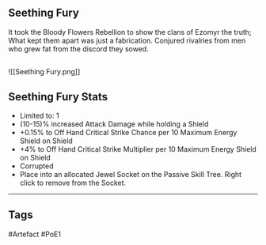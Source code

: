 ## Seething Fury
It took the Bloody Flowers Rebellion to show the clans of Ezomyr the truth;
What kept them apart was just a fabrication.
Conjured rivalries from men who grew fat from the discord they sowed.
##
![[Seething Fury.png]]
## Seething Fury Stats
- Limited to: 1
- (10-15)% increased Attack Damage while holding a Shield
- +0.15% to Off Hand Critical Strike Chance per 10 Maximum Energy Shield on Shield
- +4% to Off Hand Critical Strike Multiplier per 10 Maximum Energy Shield on Shield
- Corrupted
- Place into an allocated Jewel Socket on the Passive Skill Tree. Right click to remove from the Socket.


---
## Tags
#Artefact
#PoE1